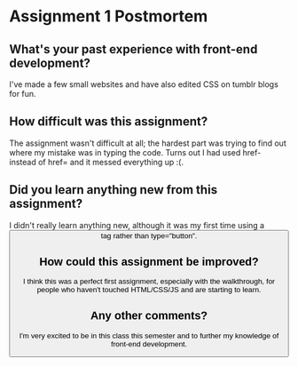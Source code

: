 # Assignment 1 Postmortem

## What's your past experience with front-end development?
I've made a few small websites and have also edited CSS on tumblr blogs for fun.


## How difficult was this assignment?
The assignment wasn't difficult at all; the hardest part was trying to find out where my mistake was in typing the code. Turns out I had used href- instead of href= and it messed everything up :(.


## Did you learn anything new from this assignment?
I didn't really learn anything new, although it was my first time using a <button> tag rather than type="button".


## How could this assignment be improved?
I think this was a perfect first assignment, especially with the walkthrough, for people who haven't touched HTML/CSS/JS and are starting to learn.


## Any other comments?
I'm very excited to be in this class this semester and to further my knowledge of front-end development.
